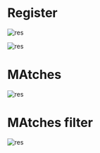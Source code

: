 # Register
![res](https://i.hizliresim.com/nw2pkte.jpg)

![res](https://i.hizliresim.com/c33er1h.jpg)

# MAtches
![res](https://i.hizliresim.com/4yrl7qt.jpg)


# MAtches filter
![res](https://i.hizliresim.com/d1fbdra.jpg)